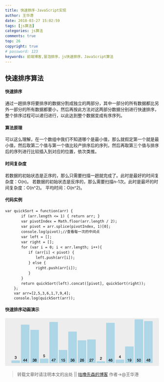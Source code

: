 ```yaml
---
title: 快速排序·JavaScript实现
author: 王华港
date: 2018-03-27 15:02:59
tags: [js算法]
categories: js算法
comments: true
top: 26
copyright: true
# password: 123
keywords: 前端博客,冒泡排序，js快速排序，JavaScript算法
---
```



## 快速排序算法
#### 快速排序
通过一趟排序将要排序的数据分割成独立的两部分，其中一部分的所有数据都比另外一部分的所有数据都要小，然后再按此方法对这两部分数据分别进行快速排序，整个排序过程可以递归进行，以此达到整个数据变成有序序列。
#### 算法原理
可以这么理解，在一个数组中我们不知道哪个是最小值，那么就假定第一个就是最小值，然后取第二个值与第一个值比较产排序后的序列，然后再取第三个值与排序后的序列进行比较插入到对应的位置，依次类推。
#### 时间复杂度
若数据的初始状态是正序的，那么只需要扫描一趟就完成了。此时是最好的时间复杂度：O(n)。
若数据的初始状态是反序的，那么需要扫描n-1次。此时是最坏的时间复杂度：O(n^2)。
平均时间：O(n^2)。
#### 代码实例
```
var quickSort = function(arr) {
    　　if (arr.length <= 1) { return arr; }
    　　var pivotIndex = Math.floor(arr.length / 2);
    　　var pivot = arr.splice(pivotIndex, 1)[0];
    　　console.log(pivot);//查看每一次的中间点
    　　var left = [];
    　　var right = [];
    　　for (var i = 0; i < arr.length; i++){
    　　　　if (arr[i] < pivot) {
    　　　　　　left.push(arr[i]);
    　　　　} else {
    　　　　　　right.push(arr[i]);
    　　　　}
    　　}
    　　return quickSort(left).concat([pivot], quickSort(right));
    };
    var arr=[2,5,3,6,1,7,9,4];
    console.log(quickSort(arr));
```
#### 快速排序动画演示
![](/images/px/ks.gif)

>转载文章时请注明本文的出处 || [咕噜先森的博客](http://www.blog.54whg.cn) 作者->@王华港


<script>
var _hmt = _hmt || [];
(function() {
  var hm = document.createElement("script");
  hm.src = "https://hm.baidu.com/hm.js?cb26b3220fad854a3119dd8d11ddc6eb";
  var s = document.getElementsByTagName("script")[0]; 
  s.parentNode.insertBefore(hm, s);
})();
</script>